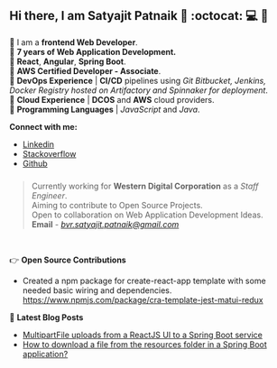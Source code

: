 ## Hi there, I am Satyajit Patnaik 👋 :octocat: :computer: :bearded_person:

:small_blue_diamond: I am a **frontend Web Developer**.  
:small_blue_diamond: **7 years of Web Application Development.**  
:small_blue_diamond: **React**, **Angular**, **Spring Boot**.  
:small_blue_diamond: **AWS Certified Developer - Associate**.  
:small_blue_diamond: **DevOps Experience** | **CI/CD** pipelines using *Git Bitbucket, Jenkins, Docker Registry hosted on Artifactory and Spinnaker for deployment*.  
:small_blue_diamond: **Cloud Experience** | **DCOS** and **AWS** cloud providers.  
:small_blue_diamond: **Programming Languages** | *JavaScript* and *Java*.  

**Connect with me:**  
- [Linkedin](https://www.linkedin.com/in/patnaiksatyajit/)  
- [Stackoverflow](https://stackoverflow.com/users/2830164/satyajit-patnaik)  
- [Github](https://github.com/satyajitrpatnaik)

### 

> Currently working for **Western Digital Corporation** as a *Staff Engineer*.  
> Aiming to contribute to Open Source Projects.  
> Open to collaboration on Web Application Development Ideas.  
> **Email** - *bvr.satyajit.patnaik@gmail.com*  

<br />

:point_right: **Open Source Contributions**
- Created a npm package for create-react-app template with some needed basic wiring and dependencies. https://www.npmjs.com/package/cra-template-jest-matui-redux

📕 **Latest Blog Posts**
<!-- BLOG-POST-LIST:START -->
- [MultipartFile uploads from a ReactJS UI to a Spring Boot service](https://medium.com/@satyajitpatnaik/multipartfile-uploads-from-a-reactjs-ui-to-a-spring-boot-service-fdaeef9743dc)
- [How to download a file from the resources folder in a Spring Boot application?](https://medium.com/@satyajitpatnaik/how-to-download-a-file-from-the-resources-folder-in-a-spring-boot-application-8570b1f16206)
<!-- BLOG-POST-LIST:END -->

<br />
